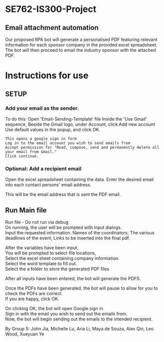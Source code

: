 # SE762-IS300-Project

## Email attachment automation

Our proposed RPA bot will generate a personalised PDF featuring relevant information for each sponsor company in the provided excel spreadsheet. The bot will then proceed to email the industry sponsor with the attached PDF.


# Instructions for use

## SETUP

### Add your email as the sender. 
To do this:
Open 'Email-Sending-Template' file
Inside the 'Use Gmail' sequence, 
Beside the Gmail logo, under Account, click Add new account
Use default values in the popup, and click OK.

	This opens a google sign in form
	Log in to the email account you wish to send emails from
	Accept permission for "Read, compose, send and permanently delete all your email from Gmail."
	Click continue.

### Optional: Add a recipient email
Open the excel spreadsheet containing the data.
Enter the desired email into each contact persons' email address.

This will be the email address that is sent the PDF email.

## Run Main file
Run file - Do not run via debug  
On running, the user will be prompted with input dialogs.  
Input the requested information.
Names of the coordinators;  The various deadlines of the event;  Links to be inserted into the final pdf.

After the variables have been input,  
You will be prompted to select file locations,  
Select the excel sheet containing company information.  
Select the word template to fill out.  
Select the a folder to store the generated PDF files

After all inputs have been entered, the bot will generate the PDFS.

Once the PDFs have been generated, the bot will pause to allow for you to check the PDFs are correct.  
If you are happy, click OK.

On clicking OK, the bot will open Google sign in.  
Sign in with the email you wish to send out the emails from.  
Now, the bot will begin sending out the emails to the intended recipient.


By Group 5:
John Jia, Michelle Lu, Aria Li, Maya de Souza, Alex Qin, Leo Wood, Xueyuan Ye